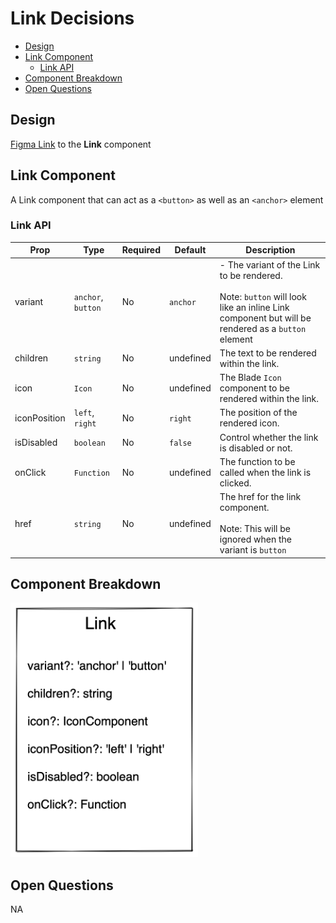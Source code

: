 # Link Decisions <!-- omit in toc -->
- [Design](#design)
- [Link Component](#link-component)
  - [Link API](#link-api)
- [Component Breakdown](#component-breakdown)
- [Open Questions](#open-questions)

## Design
[Figma Link](https://www.figma.com/file/jubmQL9Z8V7881ayUD95ps/Blade---Payment-Light?node-id=12699%3A147155) to the **Link** component


## Link Component
A Link component that can act as a `<button>` as well as an `<anchor>` element

### Link API

| Prop | Type | Required | Default | Description |
|---|---|---|---|---|
| variant | `anchor`, `button` | No | `anchor` | - The variant of the Link to be rendered.<br><br>Note: `button` will look like an inline Link component but will be rendered as a `button` element |
| children | `string` | No | undefined | The text to be rendered within the link. |
| icon | `Icon` | No | undefined | The Blade `Icon` component to be rendered within the link. |
| iconPosition | `left`, `right` | No | `right` | The position of the rendered icon. |
| isDisabled | `boolean` | No | `false` | Control whether the link is disabled or not. |
| onClick | `Function` | No | undefined | The function to be called when the link is clicked. |
| href | `string` | No | undefined | The href for the link component.<br><br>Note: This will be ignored when the variant is `button` |

     
## Component Breakdown

<img src="./component-breakdown.png" width="300px"/>

## Open Questions
NA